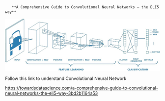        **A Comprehensive Guide to Convolutional Neural Networks — the ELI5 way**
![alt text](https://github.com/Ashutoshkarve007/Object-Detection-OpenCV/blob/main/cnv.jpeg)

Follow this link to understand Convolutional Neural Network

https://towardsdatascience.com/a-comprehensive-guide-to-convolutional-neural-networks-the-eli5-way-3bd2b1164a53
